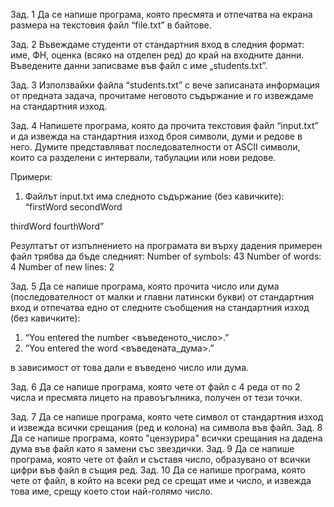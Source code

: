 Зад. 1
Да се напише програма, която пресмята и отпечатва на екрана размера на текстовия файл “file.txt” в байтове.

Зад. 2
Въвеждаме студенти от стандартния вход в следния формат: име, ФН, оценка (всяко на
отделен ред) до край на входните данни. Въведените данни записваме във файл с име
„students.txt”.

Зад. 3
Използвайки файла “students.txt” с вече записаната информация от предната задача, прочитаме неговото съдържание и го извеждаме на стандартния изход.

Зад. 4
Напишете програма, която да прочита текстовия файл “input.txt” и да извежда на стандартния изход броя символи, думи и редове в него. Думите представляват последователности от ASCII символи, които са разделени с интервали, табулации или нови редове.

Примери:
1) Файлът input.txt има следното съдържание (без кавичките):
“firstWord secondWord

thirdWord fourthWord”

Резултатът от изпълнението на програмата ви върху дадения примерен файл трябва да бъде следният:
Number of symbols: 43
Number of words: 4
Number of new lines: 2

Зад. 5
Да се напише програма, която прочита число или дума (последователност от малки и главни латински букви) от стандартния вход и отпечатва едно от следните съобщения на стандартния изход (без кавичките):

1. “You entered the number <въведеното_число>.”
2. ”You entered the word <въведената_дума>.”

в зависимост от това дали е въведено число или дума.

Зад. 6
Да се напише програма, която чете от файл с 4 реда от по 2 числа и пресмята лицето на правоъгълника, получен от тези точки.



Зад. 7
Да се напише програма, която чете символ от стандартния изход и извежда всички срещания (ред и колона) на символа във файл.
Зад. 8
Да се напише програма, която "цензурира" всички срещания на дадена дума във файл като я замени със звездички.
Зад. 9
Да се напише програма, която чете от файл и съставя число, образувано от всички цифри във файл в същия ред.
Зад. 10
Да се напише програма, която чете от файл, в който на всеки ред се срещат име и число, и извежда това име, срещу което стои най-голямо число.


